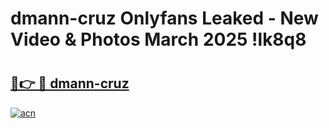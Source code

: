 # dmann-cruz Onlyfans Leaked - New Video & Photos March 2025 !lk8q8

# <h2><a href="https://otx4da.iuczelnia.edu.pl?title=dmann-cruz&ref=lk8q8">🔗👉 🔴 dmann-cruz</a></h2>

[![acn](https://github.com/user-attachments/assets/0f9c940e-d8b0-45ae-aac7-cd30a18b3e1c)](https://otx4da.iuczelnia.edu.pl?title=dmann-cruz&ref=lk8q8)

